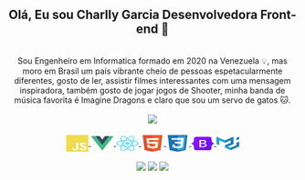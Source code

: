 <div align="center">
  <h2> Olá, Eu sou Charlly Garcia Desenvolvedora Front-end 👋 </h2>
</div> <br>
<div align="center">
Sou Engenheiro em Informatica formado em 2020 na Venezuela 💡, mas moro em Brasil um país vibrante cheio de pessoas espetacularmente diferentes, gosto de ler, assistir filmes interessantes com uma mensagem inspiradora, também gosto de jogar jogos de Shooter, minha banda de música favorita é Imagine Dragons e claro que sou um servo de gatos 🐱.
</div><br>

<div align="center">
  <a href="https://github.com/CharllyG23">
  <img height="180em" src="https://github-readme-stats.vercel.app/api/top-langs/?username=charllyG23&layout=compact&langs_count=7&theme=dracula"/>
</div>
  
<div style="display: inline_block" align="center"><br>
  <img align="center" alt="Rafa-Js" height="30" width="40" src="https://raw.githubusercontent.com/devicons/devicon/master/icons/javascript/javascript-plain.svg">
  <img align="center" alt="Rafa-React" height="30" width="40" src="https://raw.githubusercontent.com/devicons/devicon/master/icons/vuejs/vuejs-original.svg">
  <img align="center" alt="Rafa-React" height="30" width="40" src="https://raw.githubusercontent.com/devicons/devicon/master/icons/react/react-original.svg">
  <img align="center" alt="Rafa-HTML" height="30" width="40" src="https://raw.githubusercontent.com/devicons/devicon/master/icons/html5/html5-original.svg">
  <img align="center" alt="Rafa-CSS" height="30" width="40" src="https://raw.githubusercontent.com/devicons/devicon/master/icons/css3/css3-original.svg">
  <img align="center" alt="Rafa-CSS" height="30" width="40" src="https://raw.githubusercontent.com/devicons/devicon/master/icons/bootstrap/bootstrap-original.svg">
  <img align="center" alt="Rafa-CSS" height="30" width="40" src="https://raw.githubusercontent.com/devicons/devicon/master/icons/materialui/materialui-original.svg">
</div> <br>
  
<div align="center"> 
  <a href="https://www.linkedin.com/in/charlly-figuera-0b16931a5/" target="_blank"><img src="https://img.shields.io/badge/-LinkedIn-%230077B5?style=for-the-badge&logo=linkedin&logoColor=white" target="_blank"></a>
 <a href = "mailto:charllyfiguera21@gmail.com"><img src="https://img.shields.io/badge/-Gmail-%23333?style=for-the-badge&logo=gmail&logoColor=white" target="_blank"></a>
 	<a href="https://dribbble.com/Charlly23" target="_blank"><img src="https://img.shields.io/badge/Dribbble-EA4C89?style=for-the-badge&logo=dribbble&logoColor=white" target="_blank"></a> 
</div>

